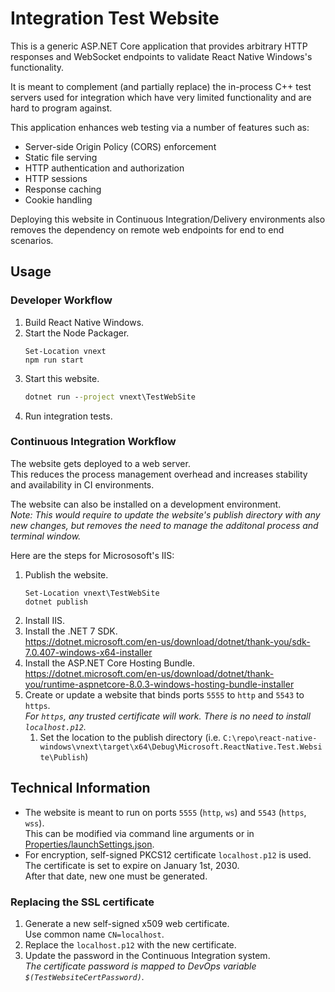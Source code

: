 # Integration Test Website

This is a generic ASP.NET Core application that provides arbitrary HTTP responses and WebSocket endpoints to validate React Native Windows's functionality.

It is meant to complement (and partially replace) the in-process C++ test servers used for integration  which have very limited functionality and are hard to program against.

This application enhances web testing via a number of features such as:
- Server-side Origin Policy (CORS) enforcement
- Static file serving
- HTTP authentication and authorization
- HTTP sessions
- Response caching
- Cookie handling

Deploying this website in Continuous Integration/Delivery environments also removes the dependency on remote web endpoints for end to end scenarios.

## Usage

### Developer Workflow

1.  Build React Native Windows.
1.  Start the Node Packager.
    ```pwsh
    Set-Location vnext
    npm run start
    ```
1.  Start this website.
    ```cmd
    dotnet run --project vnext\TestWebSite
    ```
1.  Run integration tests.

### Continuous Integration Workflow
The website gets deployed to a web server.\
This reduces the process management overhead and increases stability and availability in CI environments.

The website can also be installed on a development environment.\
*Note: This would require to update the website's publish directory with any new changes, but removes the need to manage the additonal process and terminal window.*

Here are the steps for Micrososoft's IIS:
1.  Publish the website.
    ```pwsh
    Set-Location vnext\TestWebSite
    dotnet publish
    ```
1.  Install IIS.
1.  Install the .NET 7 SDK.\
    https://dotnet.microsoft.com/en-us/download/dotnet/thank-you/sdk-7.0.407-windows-x64-installer
1.  Install the ASP.NET Core Hosting Bundle.\
    https://dotnet.microsoft.com/en-us/download/dotnet/thank-you/runtime-aspnetcore-8.0.3-windows-hosting-bundle-installer
1.  Create or update a website that binds ports `5555` to `http` and `5543` to `https`.\
    *For `https`, any trusted certificate will work. There is no need to install `localhost.p12`.*
    1.  Set the location to the publish directory (i.e. `C:\repo\react-native-windows\vnext\target\x64\Debug\Microsoft.ReactNative.Test.Website\Publish`)

## Technical Information

- The website is meant to run on ports `5555` (`http`, `ws`) and `5543` (`https`, `wss`).\
  This can be modified via command line arguments or in [Properties/launchSettings.json](Properties/launchSettings.json).
- For encryption, self-signed PKCS12 certificate `localhost.p12` is used.
  The certificate is set to expire on January 1st, 2030.\
  After that date, new one must be generated.

### Replacing the SSL certificate

1.  Generate a new self-signed x509 web certificate.\
    Use common name `CN=localhost`.
1.  Replace the `localhost.p12` with the new certificate.
1.  Update the password in the Continuous Integration system.\
    *The certificate password is mapped to DevOps variable `$(TestWebsiteCertPassword)`.*
